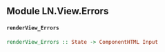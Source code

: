 ## Module LN.View.Errors

#### `renderView_Errors`

``` purescript
renderView_Errors :: State -> ComponentHTML Input
```


